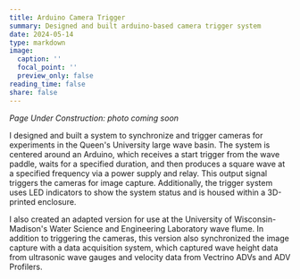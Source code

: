 ```yaml
---
title: Arduino Camera Trigger
summary: Designed and built arduino-based camera trigger system
date: 2024-05-14
type: markdown
image:
  caption: ''
  focal_point: ''
  preview_only: false
reading_time: false
share: false
---
```


_Page Under Construction: photo coming soon_

I designed and built a system to synchronize and trigger cameras for experiments in the Queen's University large wave basin. The system is centered around an Arduino, which receives a start trigger from the wave paddle, waits for a specified duration, and then produces a square wave at a specified frequency via a power supply and relay. This output signal triggers the cameras for image capture. Additionally, the trigger system uses LED indicators to show the system status and is housed within a 3D-printed enclosure.

I also created an adapted version for use at the University of Wisconsin-Madison's Water Science and Engineering Laboratory wave flume. In addition to triggering the cameras, this version also synchronized the image capture with a data acquisition system, which captured wave height data from ultrasonic wave gauges and velocity data from Vectrino ADVs and ADV Profilers.